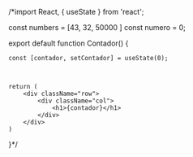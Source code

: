 /*import React, { useState } from 'react';

const numbers = [43,
    32,
    50000
]
const numero = 0;

export default function Contador() {
    
    const [contador, setContador] = useState(0);



    return (
        <div className="row">
            <div className="col">
                <h1>{contador}</h1>
            </div>
        </div>
    )
}*/